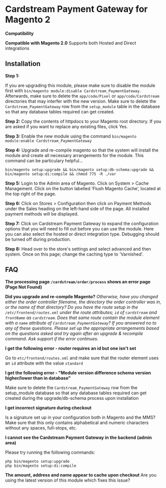 # Cardstream Payment Gateway for Magento 2

**Compatibility**

**Compatible with Magento 2.0**
Supports both Hosted and Direct integrations

## Installation
**Step 1:**

If you are upgrading this module, please make sure to disable the module first with `bin/magento module:disable Cardstream_PaymentGateway`. Afterwards, make sure to delete the `app/code/Pixel` or `app/code/Cardstream` directories that may interfer with the new version. Make sure to delete the `Cardstream_PaymentGateway` row from the `setup_module` table in the database so that any database tables required can get created.

**Step 2:**
Copy the contents of httpdocs to your Magento root directory. If you are asked if you want to replace any existing files, click Yes.

**Step 3:**
Enable the new module using the command `bin/magento module:enable Cardstream_PaymentGateway`

**Step 4:**
Upgrade and re-compile magento so that the system will install the module and create all necessary arrangements for the module. This command can be particulary helpful...
```
bin/magento setup:upgrade && bin/magento setup:db-schema:upgrade && bin/magento setup:di:compile && chmod 775 -R ./var
```

**Step 5:**
Login to the Admin area of Magento. Click on System > Cache Management. Click on the button labelled ‘Flush Magento Cache’, located at the top right of the page.

**Step 6:**
Click on Stores > Configuration then click on Payment Methods under the Sales heading on the left-hand side of the page. All installed payment methods will be displayed.

**Step 7:**
Click on Cardstream Payment Gateway to expand the configuration options that you will need to fill out before you can use the module. Here you can also select the hosted or direct integration type. Debugging should be turned off during production.

**Step 8:**
Head over to the store's settings and select advanced and then system. Once on this page; change the caching type to 'Varnished'.

## FAQ
**The processing page `/cardstream/order/process` shows an error page (Page Not Found)**

**Did you upgrade and re-compile Magento?** *Otherwise, have you changed either the order controller filename, the directory the order controller was in, or the name of that directory? Do you have the route setup in the `/etc/frontend/routes.xml` under the route attributes; `id` of `cardstream` and `frontName` as `cardstream`. Does that same route contain the module element with a `name` attribute of `Cardstream_PaymentGateway`? If you answered no to any of these questions. Please set up the appropriate arrangements based on the questions asked and try again after an upgrade & recompile command. Ask support if the error continues.*

**I get the following error - router requires an id but one isn't set**

Go to `etc/frontend/routes.xml` and make sure that the router element uses an `id` attribute with the value `standard`

**I get the following error - "Module version difference schema version higher/lower than in database"**

Make sure to delete the `Cardstream_PaymentGateway` row from the setup_module database so that any database tables required can get created during the upgrade/db-schema process upon installation

**I get incorrect signature during checkout**

Is a signature set up in your configuration both in Magento and the MMS? Make sure that this only contains alphabetical and numeric characters without any spaces, full-stops, etc.

**I cannot see the Cardstream Payment Gateway in the backend (admin area)**

Please try running the following commands:

```
php bin/magento setup:upgrade
php bin/magento setup:di:compile
```
**The amount, address and name appear to cache upon checkout**
Are you using the latest version of this module which fixes this issue?
